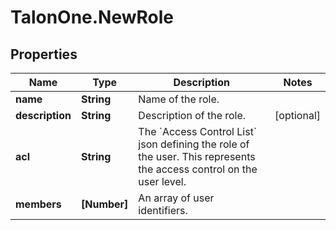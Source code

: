 # TalonOne.NewRole

## Properties

Name | Type | Description | Notes
------------ | ------------- | ------------- | -------------
**name** | **String** | Name of the role. | 
**description** | **String** | Description of the role. | [optional] 
**acl** | **String** | The &#x60;Access Control List&#x60; json defining the role of the user. This represents the access control on the user level. | 
**members** | **[Number]** | An array of user identifiers. | 


